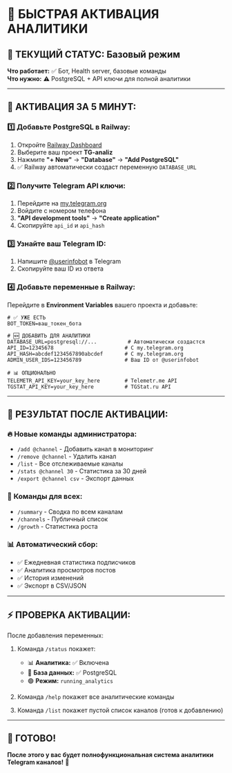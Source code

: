 # 🎯 БЫСТРАЯ АКТИВАЦИЯ АНАЛИТИКИ

## 🚨 ТЕКУЩИЙ СТАТУС: Базовый режим
**Что работает:** ✅ Бот, Health server, базовые команды  
**Что нужно:** ⚠️ PostgreSQL + API ключи для полной аналитики

---

## 🚀 АКТИВАЦИЯ ЗА 5 МИНУТ:

### 1️⃣ **Добавьте PostgreSQL в Railway:**
1. Откройте [Railway Dashboard](https://railway.app/dashboard)
2. Выберите ваш проект **TG-analiz**
3. Нажмите **"+ New"** → **"Database"** → **"Add PostgreSQL"**
4. ✅ Railway автоматически создаст переменную `DATABASE_URL`

### 2️⃣ **Получите Telegram API ключи:**
1. Перейдите на [my.telegram.org](https://my.telegram.org)
2. Войдите с номером телефона
3. **"API development tools"** → **"Create application"**
4. Скопируйте `api_id` и `api_hash`

### 3️⃣ **Узнайте ваш Telegram ID:**
1. Напишите [@userinfobot](https://t.me/userinfobot) в Telegram
2. Скопируйте ваш ID из ответа

### 4️⃣ **Добавьте переменные в Railway:**
Перейдите в **Environment Variables** вашего проекта и добавьте:

```env
# ✅ УЖЕ ЕСТЬ
BOT_TOKEN=ваш_токен_бота

# 🆕 ДОБАВИТЬ ДЛЯ АНАЛИТИКИ
DATABASE_URL=postgresql://...          # Автоматически создастся
API_ID=12345678                       # С my.telegram.org
API_HASH=abcdef1234567890abcdef       # С my.telegram.org  
ADMIN_USER_IDS=123456789              # Ваш ID от @userinfobot

# 📊 ОПЦИОНАЛЬНО
TELEMETR_API_KEY=your_key_here        # Telemetr.me API
TGSTAT_API_KEY=your_key_here          # TGStat.ru API
```

---

## 🎉 РЕЗУЛЬТАТ ПОСЛЕ АКТИВАЦИИ:

### 🔥 **Новые команды администратора:**
- `/add @channel` - Добавить канал в мониторинг
- `/remove @channel` - Удалить канал  
- `/list` - Все отслеживаемые каналы
- `/stats @channel 30` - Статистика за 30 дней
- `/export @channel csv` - Экспорт данных

### 👥 **Команды для всех:**
- `/summary` - Сводка по всем каналам
- `/channels` - Публичный список
- `/growth` - Статистика роста

### 📊 **Автоматический сбор:**
- ✅ Ежедневная статистика подписчиков
- ✅ Аналитика просмотров постов  
- ✅ История изменений
- ✅ Экспорт в CSV/JSON

---

## ⚡ ПРОВЕРКА АКТИВАЦИИ:

После добавления переменных:
1. Команда `/status` покажет:
   - 📊 **Аналитика:** ✅ Включена  
   - 💾 **База данных:** ✅ PostgreSQL
   - 🟢 **Режим:** `running_analytics`

2. Команда `/help` покажет все аналитические команды

3. Команда `/list` покажет пустой список каналов (готов к добавлению)

---

## 🎯 ГОТОВО!
**После этого у вас будет полнофункциональная система аналитики Telegram каналов!** 🚀
